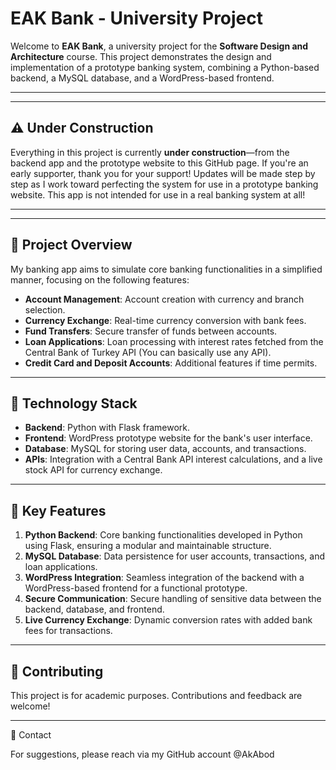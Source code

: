 # EAK Bank - University Project

Welcome to **EAK Bank**, a university project for the **Software Design and Architecture** course. This project demonstrates the design and implementation of a prototype banking system, combining a Python-based backend, a MySQL database, and a WordPress-based frontend.

---
---

## ⚠️ Under Construction

Everything in this project is currently **under construction**—from the backend app and the prototype website to this GitHub page. If you're an early supporter, thank you for your support! Updates will be made step by step as I work toward perfecting the system for use in a prototype banking website. This app is not intended for use in a real banking system at all!

---
---

## 📖 Project Overview

My banking app aims to simulate core banking functionalities in a simplified manner, focusing on the following features:

- **Account Management**: Account creation with currency and branch selection.
- **Currency Exchange**: Real-time currency conversion with bank fees.
- **Fund Transfers**: Secure transfer of funds between accounts.
- **Loan Applications**: Loan processing with interest rates fetched from the Central Bank of Turkey API (You can basically use any API).
- **Credit Card and Deposit Accounts**: Additional features if time permits.

---

## 🔧 Technology Stack

- **Backend**: Python with Flask framework.
- **Frontend**: WordPress prototype website for the bank's user interface.
- **Database**: MySQL for storing user data, accounts, and transactions.
- **APIs**: Integration with a Central Bank API interest calculations, and a live stock API for currency exchange.

---

## 🚀 Key Features

1. **Python Backend**: Core banking functionalities developed in Python using Flask, ensuring a modular and maintainable structure.
2. **MySQL Database**: Data persistence for user accounts, transactions, and loan applications.
3. **WordPress Integration**: Seamless integration of the backend with a WordPress-based frontend for a functional prototype.
4. **Secure Communication**: Secure handling of sensitive data between the backend, database, and frontend.
5. **Live Currency Exchange**: Dynamic conversion rates with added bank fees for transactions.

---

## 🤝 Contributing

This project is for academic purposes. Contributions and feedback are welcome!

--- 

📧 Contact

For suggestions, please reach via my GitHub account @AkAbod
